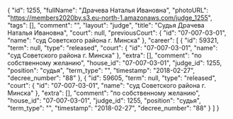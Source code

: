 {
    "id": 1255,
    "fullName": "Драчева Наталья Ивановна",
    "photoURL": "https://members2020by.s3.eu-north-1.amazonaws.com/judge_1255",
    "tags": [],
    "comment": "",
    "layout": "judge",
    "title": "Судья Драчева Наталья Ивановна",
    "court": null,
    "previousCourt": {
        "id": "07-007-03-01",
        "name": "суд Советского района г. Минска"
    },
    "career": [
        {
            "id": 59321,
            "term": null,
            "type": "released",
            "court": {
                "id": "07-007-03-01",
                "name": "суд Советского района г. Минска"
            },
            "extra": [],
            "comment": "по собственному желанию",
            "house_id": "07-007-03-01",
            "judge_id": 1255,
            "position": "судья",
            "term_type": "",
            "timestamp": "2018-02-27",
            "decree_number": "88"
        },
        {
            "id": 59605,
            "term": null,
            "type": "released",
            "court": {
                "id": "07-007-03-01",
                "name": "суд Советского района г. Минска"
            },
            "extra": [],
            "comment": "по собственному желанию",
            "house_id": "07-007-03-01",
            "judge_id": 1255,
            "position": "судья",
            "term_type": "",
            "timestamp": "2018-02-27",
            "decree_number": "88"
        }
    ]
}